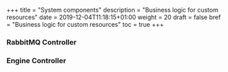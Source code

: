 +++
title = "System components"
description = "Business logic for custom resources"
date = 2019-12-04T11:18:15+01:00
weight = 20
draft = false
bref = "Business logic for custom resources"
toc = true
+++

### RabbitMQ Controller

### Engine Controller
